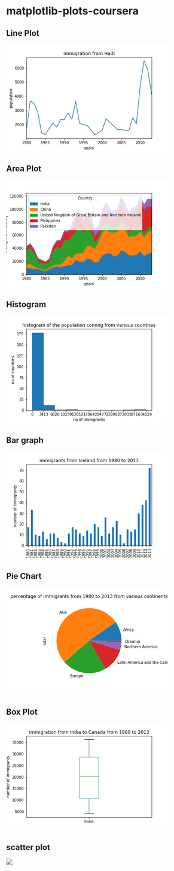 # matplotlib-plots-coursera

## Line Plot

![](images/Haiti_Canada_immi.jpg)

## Area Plot
![](images/areaplot.png)

## Histogram
![](images/histogram.png)
## Bar graph
![](images/barplot.png)
## Pie Chart
![](images/piechart.png)

## Box Plot
![](images/box.png)

## scatter plot
![](scatter.png)

